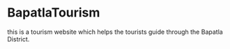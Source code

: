# BapatlaTourism
this is a tourism website which helps the tourists guide through the Bapatla District.
